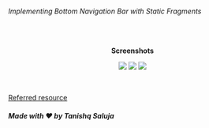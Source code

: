 ###### Implementing Bottom Navigation Bar with Static Fragments

<br>
<p align="center">
  <b>Screenshots</b>
</p> 
<p align="center">
  <img src="https://user-images.githubusercontent.com/35667308/67432286-a5e39100-f603-11e9-9887-7a2eff4fdb55.png">  
  <img src="https://user-images.githubusercontent.com/35667308/67432283-a54afa80-f603-11e9-8f8a-5e42c2a505f7.png">  
  <img src="https://user-images.githubusercontent.com/35667308/67432285-a5e39100-f603-11e9-90f8-ff9a3354fd29.png">
</p>
<br>
<p align="left">
  <a href="https://www.youtube.com/watch?v=tPV8xA7m-iw&t=136s">Referred resource </a>
</p>

##### Made with :heart: by Tanishq Saluja 





